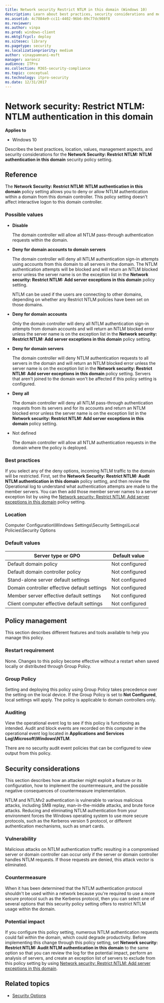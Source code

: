 ```yaml
---
title: Network security Restrict NTLM in this domain (Windows 10)
description: Learn about best practices, security considerations and more for the security policy setting, Network Security Restrict NTLM NTLM authentication in this domain.
ms.assetid: 4c7884e9-cc11-4402-96b6-89c77dc908f8
ms.reviewer: 
ms.author: vinpa
ms.prod: windows-client
ms.mktglfcycl: deploy
ms.sitesec: library
ms.pagetype: security
ms.localizationpriority: medium
author: vinaypamnani-msft
manager: aaroncz
audience: ITPro
ms.collection: M365-security-compliance
ms.topic: conceptual
ms.technology: itpro-security
ms.date: 12/31/2017
---
```


# Network security: Restrict NTLM: NTLM authentication in this domain

**Applies to**
-   Windows 10

Describes the best practices, location, values, management aspects, and security considerations for the **Network Security: Restrict NTLM: NTLM authentication in this domain** security policy setting.

## Reference

The **Network Security: Restrict NTLM: NTLM authentication in this domain** policy setting allows you to deny or allow NTLM authentication within a domain from this domain controller. This policy setting doesn't affect interactive logon to this domain controller.

### Possible values

-   **Disable**

    The domain controller will allow all NTLM pass-through authentication requests within the domain.

-   **Deny for domain accounts to domain servers**

    The domain controller will deny all NTLM authentication sign-in attempts using accounts from this domain to all servers in the domain. The NTLM authentication attempts will be blocked and will return an NTLM blocked error unless the server name is on the exception list in the **Network security: Restrict NTLM: Add server exceptions in this domain** policy setting.

    NTLM can be used if the users are connecting to other domains, depending on whether any Restrict NTLM policies have been set on those domains.

-   **Deny for domain accounts**

    Only the domain controller will deny all NTLM authentication sign-in attempts from domain accounts and will return an NTLM blocked error unless the server name is on the exception list in the **Network security: Restrict NTLM: Add server exceptions in this domain** policy setting.

-   **Deny for domain servers**

    The domain controller will deny NTLM authentication requests to all servers in the domain and will return an NTLM blocked error unless the server name is on the exception list in the **Network security: Restrict NTLM: Add server exceptions in this domain** policy setting. Servers that aren't joined to the domain won't be affected if this policy setting is configured.

-   **Deny all**

    The domain controller will deny all NTLM pass-through authentication requests from its servers and for its accounts and return an NTLM blocked error unless the server name is on the exception list in the **Network security: Restrict NTLM: Add server exceptions in this domain** policy setting.

-   Not defined

    The domain controller will allow all NTLM authentication requests in the domain where the policy is deployed.

### Best practices

If you select any of the deny options, incoming NTLM traffic to the domain will be restricted. First, set the **Network Security: Restrict NTLM: Audit NTLM authentication in this domain** policy setting, and then review the Operational log to understand what authentication attempts are made to the member servers. You can then add those member server names to a server exception list by using the [Network security: Restrict NTLM: Add server exceptions in this domain](network-security-restrict-ntlm-add-server-exceptions-in-this-domain.md) policy setting.

### Location

Computer Configuration\\Windows Settings\\Security Settings\\Local Policies\\Security Options

### Default values

| Server type or GPO | Default value |
| - | - |
| Default domain policy| Not configured| 
| Default domain controller policy | Not configured| 
| Stand-alone server default settings | Not configured|
| Domain controller effective default settings | Not configured| 
| Member server effective default settings | Not configured | 
| Client computer effective default settings | Not configured| 
 
## Policy management

This section describes different features and tools available to help you manage this policy.

### Restart requirement

None. Changes to this policy become effective without a restart when saved locally or distributed through Group Policy.

### Group Policy

Setting and deploying this policy using Group Policy takes precedence over the setting on the local device. If the Group Policy is set to **Not Configured**, local settings will apply. The policy is applicable to domain controllers only.

### Auditing

View the operational event log to see if this policy is functioning as intended. Audit and block events are recorded on this computer in the operational event log located in **Applications and Services Log\\Microsoft\\Windows\\NTLM**.

There are no security audit event policies that can be configured to view output from this policy.

## Security considerations

This section describes how an attacker might exploit a feature or its configuration, how to implement the countermeasure, and the possible negative consequences of countermeasure implementation.

NTLM and NTLMv2 authentication is vulnerable to various malicious attacks, including SMB replay, man-in-the-middle attacks, and brute force attacks. Reducing and eliminating NTLM authentication from your environment forces the Windows operating system to use more secure protocols, such as the Kerberos version 5 protocol, or different authentication mechanisms, such as smart cards.

### Vulnerability

Malicious attacks on NTLM authentication traffic resulting in a compromised server or domain controller can occur only if the server or domain controller handles NTLM requests. If those requests are denied, this attack vector is eliminated.

### Countermeasure

When it has been determined that the NTLM authentication protocol shouldn't be used within a network because you're required to use a more secure protocol such as the Kerberos protocol, then you can select one of several options that this security policy setting offers to restrict NTLM usage 
within the domain.

### Potential impact

If you configure this policy setting, numerous NTLM authentication requests could fail within the domain, which could degrade productivity. Before implementing this change through this policy setting, set **Network security: Restrict NTLM: Audit NTLM authentication in this domain** to the same option so that you can review the log for the potential impact, perform an analysis of servers, and create an exception list of servers to exclude from this policy setting by using [Network security: Restrict NTLM: Add server exceptions in this domain](network-security-restrict-ntlm-add-server-exceptions-in-this-domain.md).

## Related topics

- [Security Options](security-options.md)
